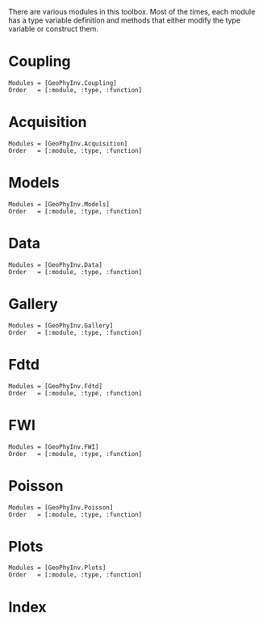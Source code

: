There are various modules in this toolbox.
Most of the times, each module has 
a type variable definition and methods 
that either modify the type variable or construct them.

# Coupling 
```@autodocs
Modules = [GeoPhyInv.Coupling]
Order   = [:module, :type, :function]
```

# Acquisition
```@autodocs
Modules = [GeoPhyInv.Acquisition]
Order   = [:module, :type, :function]
```

# Models
```@autodocs
Modules = [GeoPhyInv.Models]
Order   = [:module, :type, :function]
```

# Data
```@autodocs
Modules = [GeoPhyInv.Data]
Order   = [:module, :type, :function]
```

# Gallery
```@autodocs
Modules = [GeoPhyInv.Gallery]
Order   = [:module, :type, :function]
```

# Fdtd

```@autodocs
Modules = [GeoPhyInv.Fdtd]
Order   = [:module, :type, :function]
```
 
# FWI

```@autodocs
Modules = [GeoPhyInv.FWI]
Order   = [:module, :type, :function]
```


# Poisson
```@autodocs
Modules = [GeoPhyInv.Poisson]
Order   = [:module, :type, :function]
```

# Plots
```@autodocs
Modules = [GeoPhyInv.Plots]
Order   = [:module, :type, :function]
```
# Index
 
```@index
```

